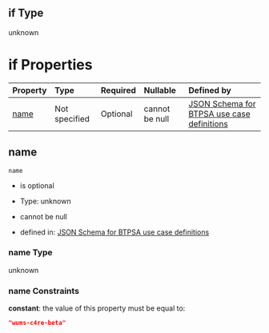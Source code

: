 ## if Type

unknown

# if Properties

| Property      | Type          | Required | Nullable       | Defined by                                                                                                                                                                                                        |
| :------------ | :------------ | :------- | :------------- | :---------------------------------------------------------------------------------------------------------------------------------------------------------------------------------------------------------------- |
| [name](#name) | Not specified | Optional | cannot be null | [JSON Schema for BTPSA use case definitions](btpsa-usecase-properties-services-items-allof-2-then-allof-49-if-properties-name.md "undefined#/properties/services/items/allOf/2/then/allOf/49/if/properties/name") |

## name



`name`

*   is optional

*   Type: unknown

*   cannot be null

*   defined in: [JSON Schema for BTPSA use case definitions](btpsa-usecase-properties-services-items-allof-2-then-allof-49-if-properties-name.md "undefined#/properties/services/items/allOf/2/then/allOf/49/if/properties/name")

### name Type

unknown

### name Constraints

**constant**: the value of this property must be equal to:

```json
"wums-c4re-beta"
```
